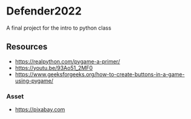 # Defender2022

A final project for the intro to python class

## Resources
- https://realpython.com/pygame-a-primer/
- https://youtu.be/93Ao51_2MF0
- https://www.geeksforgeeks.org/how-to-create-buttons-in-a-game-using-pygame/

### Asset
- https://pixabay.com